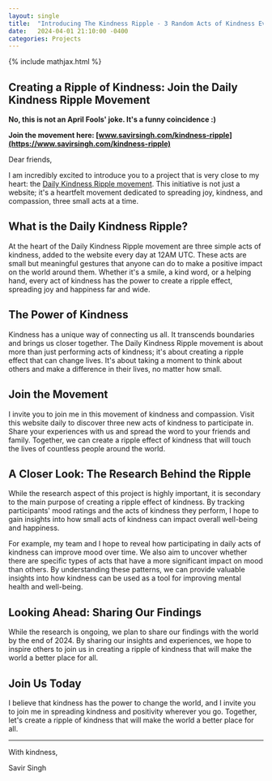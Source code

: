 ```yaml
---
layout: single
title:  "Introducing The Kindness Ripple - 3 Random Acts of Kindness Every Day"
date:   2024-04-01 21:10:00 -0400
categories: Projects
---
```


{% include mathjax.html %}

Creating a Ripple of Kindness: Join the Daily Kindness Ripple Movement
---

**No, this is not an April Fools' joke. It's a funny coincidence :)**

**Join the movement here: [www.savirsingh.com/kindness-ripple](https://www.savirsingh.com/kindness-ripple)**

Dear friends,

I am incredibly excited to introduce you to a project that is very close to my heart: the [Daily Kindness Ripple movement](/kindness-ripple). This initiative is not just a website; it's a heartfelt movement dedicated to spreading joy, kindness, and compassion, three small acts at a time.

## What is the Daily Kindness Ripple?
At the heart of the Daily Kindness Ripple movement are three simple acts of kindness, added to the website every day at 12AM UTC. These acts are small but meaningful gestures that anyone can do to make a positive impact on the world around them. Whether it's a smile, a kind word, or a helping hand, every act of kindness has the power to create a ripple effect, spreading joy and happiness far and wide.

## The Power of Kindness
Kindness has a unique way of connecting us all. It transcends boundaries and brings us closer together. The Daily Kindness Ripple movement is about more than just performing acts of kindness; it's about creating a ripple effect that can change lives. It's about taking a moment to think about others and make a difference in their lives, no matter how small.

## Join the Movement
I invite you to join me in this movement of kindness and compassion. Visit this website daily to discover three new acts of kindness to participate in. Share your experiences with us and spread the word to your friends and family. Together, we can create a ripple effect of kindness that will touch the lives of countless people around the world.

## A Closer Look: The Research Behind the Ripple
While the research aspect of this project is highly important, it is secondary to the main purpose of creating a ripple effect of kindness. By tracking participants' mood ratings and the acts of kindness they perform, I hope to gain insights into how small acts of kindness can impact overall well-being and happiness.

For example, my team and I hope to reveal how participating in daily acts of kindness can improve mood over time. We also aim to uncover whether there are specific types of acts that have a more significant impact on mood than others. By understanding these patterns, we can provide valuable insights into how kindness can be used as a tool for improving mental health and well-being.

## Looking Ahead: Sharing Our Findings
While the research is ongoing, we plan to share our findings with the world by the end of 2024. By sharing our insights and experiences, we hope to inspire others to join us in creating a ripple of kindness that will make the world a better place for all.

## Join Us Today
I believe that kindness has the power to change the world, and I invite you to join me in spreading kindness and positivity wherever you go. Together, let's create a ripple of kindness that will make the world a better place for all.

---
With kindness,

Savir Singh
